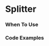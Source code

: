 # Splitter

### When To Use

### Code Examples

<!-- example(splitter:splitter-vertical-example) -->
<!-- example(splitter:splitter-multi-example) -->
<!-- example(splitter:splitter-direction-example) -->
<!-- example(splitter:splitter-basic-example) -->
<!-- example(splitter:splitter-shrink-example) -->
